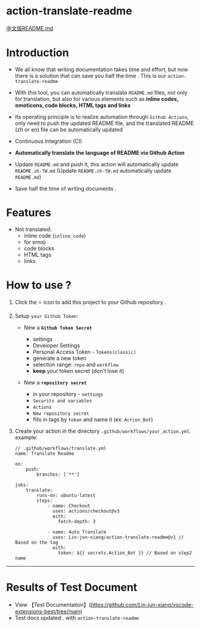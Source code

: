 # action-translate-readme

[中文版README.md](README.zh-TW.md)

# Introduction

* We all know that writing documentation takes time and effort, but now there is a solution that can save you half the time . This is our `action-translate-readme`

* With this tool, you can automatically translate `README.md` files, not only for translation, but also for various elements such as **inline codes, emoticons, code blocks, HTML tags and links**

* Its operating principle is to realize automation through `Github Actions`, only need to push the updated README file, and the translated README (zh or en) file can be automatically updated

* Continuous Integration (CI)

* **Automatically translate the language of README via Github Action**

* Update `README.md` and push it, this action will automatically update `README.zh-TW.md`
    (Update `README.zh-TW.md` automatically update `README.md`)

* Save half the time of writing documents .

# Features

* Not translated:
    * inline code (`inline_code`)
    * for emoji
    * code blocks
    * HTML tags
    * links

# How to use ?

1. Click the :star: icon to add this project to your Github repository .

2. Setup `your Github Token`:

    * New a **`Github Token Secret`**
        * settings
        * Developer Settings
        * Personal Access Token - `Tokens(classic)`
        * generate a new token
        * selection range: `repo` and `workflow`
        * **keep** your token secret (don't lose it)

    * New a **`repository secret`**
        * in your repository - `settings`
        * `Securits and variables`
        * `Actions`
        * `New repository secret`
        * fills in tags by `token` and name it (ex: `Action_Bot`)

3. Create your action in the directory `.github/workflows/your_action.yml`. example:

    ```
    // .github/workflows/translate.yml
    name: Translate Readme

    on:
        push:
            branches: ['**']

    jobs:
        translate:
            runs-on: ubuntu-latest
            steps:
                - name: Checkout
                  uses: actions/checkout@v3
                  with:
                    fetch-depth: 3

                - name: Auto Translate
                  uses: Lin-jun-xiang/action-translate-readme@v1 // Based on the tag
                  with:
                    token: ${{ secrets.Action_Bot }} // Based on step2 name
    ```

---

# Results of Test Document

* View 【Test Documentation】(https://github.com/Lin-jun-xiang/vscode-extensions-best/tree/main)
* Test docs updated . with `action-translate-readme`